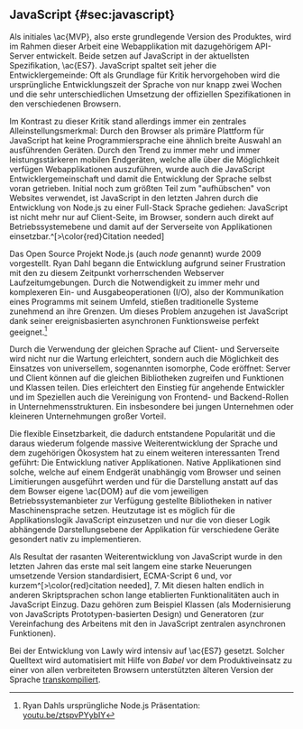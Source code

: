 ## JavaScript {#sec:javascript}
Als initiales \ac{MVP}, also erste grundlegende Version des Produktes, wird im Rahmen dieser Arbeit eine Webapplikation mit dazugehörigem API-Server entwickelt. Beide setzen auf JavaScript in der aktuellsten Spezifikation, \ac{ES7}. JavaScript spaltet seit jeher die Entwicklergemeinde: Oft als Grundlage für Kritik hervorgehoben wird die ursprüngliche Entwicklungszeit der Sprache von nur knapp zwei Wochen und die sehr unterschiedlichen Umsetzung der offiziellen Spezifikationen in den verschiedenen Browsern.

Im Kontrast zu dieser Kritik stand allerdings immer ein zentrales Alleinstellungsmerkmal: Durch den Browser als primäre Plattform für JavaScript hat keine Programmiersprache eine ähnlich breite Auswahl an ausführenden Geräten. Durch den Trend zu immer mehr und immer leistungsstärkeren mobilen Endgeräten, welche alle über die Möglichkeit verfügen Webapplikationen auszuführen, wurde auch die JavaScript Entwicklergemeinschaft und damit die Entwicklung der Sprache selbst voran getrieben. Initial noch zum größten Teil zum "aufhübschen" von Websites verwendet, ist JavaScript in den letzten Jahren durch die Entwicklung von Node.js zu einer Full-Stack Sprache gediehen: JavaScript ist nicht mehr nur auf Client-Seite, im Browser, sondern auch direkt auf Betriebssystemebene und damit auf der Serverseite von Applikationen einsetzbar.^[>\color{red}Citation needed]

Das Open Source Projekt Node.js (auch *node* genannt) wurde 2009 vorgestellt. Ryan Dahl begann die Entwicklung aufgrund seiner Frustration mit den zu diesem Zeitpunkt vorherrschenden Webserver Laufzeitumgebungen. Durch die Notwendigkeit zu immer mehr und komplexeren Ein- und Ausgabeoperationen (I/O), also der Kommunikation eines Programms mit seinem Umfeld, stießen traditionelle Systeme zunehmend an ihre Grenzen. Um dieses Problem anzugehen ist JavaScript dank seiner ereignisbasierten asynchronen Funktionsweise perfekt geeignet.[^nodejstalk]

[^nodejstalk]: Ryan Dahls ursprüngliche Node.js Präsentation: [youtu.be/ztspvPYybIY](https://youtu.be/ztspvPYybIY)

Durch die Verwendung der gleichen Sprache auf Client- und Serverseite wird nicht nur die Wartung erleichtert, sondern auch die Möglichkeit des Einsatzes von universellem, sogenannten isomorphe, Code eröffnet: Server und Client können auf die gleichen Bibliotheken zugreifen und Funktionen und Klassen teilen. Dies erleichtert den Einstieg für angehende Entwickler und im Speziellen auch die Vereinigung von Frontend- und Backend-Rollen in Unternehmensstrukturen. Ein insbesondere bei jungen Unternehmen oder kleineren Unternehmungen großer Vorteil.

Die flexible Einsetzbarkeit, die dadurch entstandene Popularität und die daraus wiederum folgende massive Weiterentwicklung der Sprache und dem zugehörigen Ökosystem hat zu einem weiteren interessanten Trend geführt: Die Entwicklung nativer Applikationen. Native Applikationen sind solche, welche auf einem Endgerät unabhängig vom Browser und seinen Limitierungen ausgeführt werden und für die Darstellung anstatt auf das dem Bowser eigene \ac{DOM} auf die vom jeweiligen Betriebssystemanbieter zur Verfügung gestellte Bibliotheken in nativer Maschinensprache setzen. Heutzutage ist es möglich für die Applikationslogik JavaScript einzusetzen und nur die von dieser Logik abhängende Darstellungsebene der Applikation für verschiedene Geräte gesondert nativ zu implementieren.

Als Resultat der rasanten Weiterentwicklung von JavaScript wurde in den letzten Jahren das erste mal seit langem eine starke Neuerungen umsetzende Version standardisiert, ECMA-Script 6 und, vor kurzem^[>\color{red}citation needed], 7. Mit diesen halten endlich in anderen Skriptsprachen schon lange etablierten Funktionalitäten auch in JavaScript Einzug. Dazu gehören zum Beispiel Klassen (als Modernisierung von JavaScripts Prototypen-basierten Design) und Generatoren (zur Vereinfachung des Arbeitens mit den in JavaScript zentralen asynchronen Funktionen).

Bei der Entwicklung von Lawly wird intensiv auf \ac{ES7} gesetzt. Solcher Quelltext wird automatisiert mit Hilfe von *Babel* vor dem Produktiveinsatz zu einer von allen verbreiteten Browsern unterstützten älteren Version der Sprache [transkompiliert](#sec:glossary).
